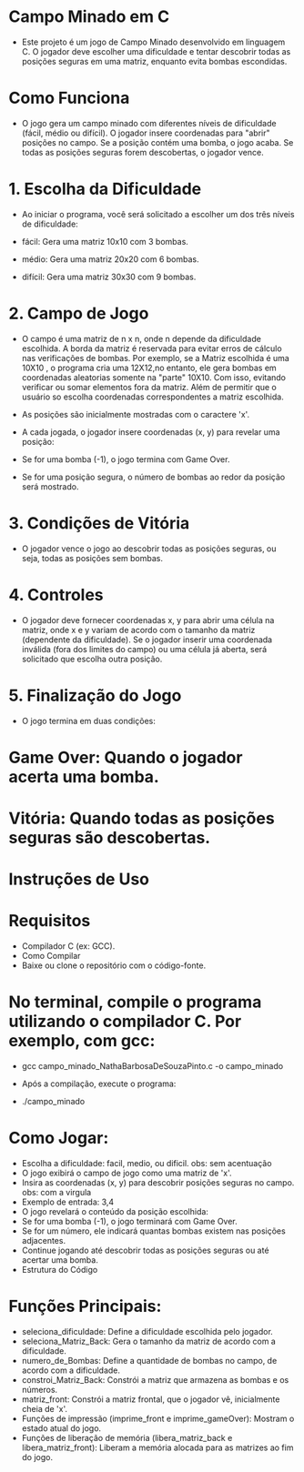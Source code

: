 # Campo Minado em C
- Este projeto é um jogo de Campo Minado desenvolvido em linguagem C. O jogador deve escolher uma dificuldade e tentar descobrir todas as posições seguras em uma matriz, enquanto evita bombas escondidas.

# Como Funciona
- O jogo gera um campo minado com diferentes níveis de dificuldade (fácil, médio ou difícil). O jogador insere coordenadas para "abrir" posições no campo. Se a posição contém uma bomba, o jogo acaba. Se todas as posições seguras forem descobertas, o jogador vence.

# 1. Escolha da Dificuldade
- Ao iniciar o programa, você será solicitado a escolher um dos três níveis de dificuldade:

- fácil: Gera uma matriz 10x10 com 3 bombas.
- médio: Gera uma matriz 20x20 com 6 bombas.
- difícil: Gera uma matriz 30x30 com 9 bombas.
# 2. Campo de Jogo
- O campo é uma matriz de n x n, onde n depende da dificuldade escolhida. A borda da matriz é reservada para evitar erros de cálculo nas verificações de bombas.
Por exemplo, se a Matriz escolhida é uma 10X10 , o programa cria uma 12X12,no entanto, ele gera bombas em coordenadas aleatorias somente na "parte" 10X10. Com isso,
evitando verificar ou somar elementos fora da matriz. Além de permitir que o usuário so escolha coordenadas correspondentes a matriz escolhida.

- As posições são inicialmente mostradas com o caractere 'x'.
- A cada jogada, o jogador insere coordenadas (x, y) para revelar uma posição:
- Se for uma bomba (-1), o jogo termina com Game Over.
- Se for uma posição segura, o número de bombas ao redor da posição será mostrado.
# 3. Condições de Vitória
- O jogador vence o jogo ao descobrir todas as posições seguras, ou seja, todas as posições sem bombas.

# 4. Controles
- O jogador deve fornecer coordenadas x, y para abrir uma célula na matriz, onde x e y variam de acordo com o tamanho da matriz (dependente da dificuldade).
Se o jogador inserir uma coordenada inválida (fora dos limites do campo) ou uma célula já aberta, será solicitado que escolha outra posição.

# 5. Finalização do Jogo
- O jogo termina em duas condições:

# Game Over: Quando o jogador acerta uma bomba.
# Vitória: Quando todas as posições seguras são descobertas.
# Instruções de Uso
# Requisitos
- Compilador C (ex: GCC).
- Como Compilar
- Baixe ou clone o repositório com o código-fonte.

# No terminal, compile o programa utilizando o compilador C. Por exemplo, com gcc:

- gcc campo_minado_NathaBarbosaDeSouzaPinto.c -o campo_minado

- Após a compilação, execute o programa:

- ./campo_minado

# Como Jogar:

- Escolha a dificuldade: facil, medio, ou dificil. obs: sem acentuação
- O jogo exibirá o campo de jogo como uma matriz de 'x'.
- Insira as coordenadas (x, y) para descobrir posições seguras no campo. obs: com a virgula
- Exemplo de entrada: 3,4
- O jogo revelará o conteúdo da posição escolhida:
- Se for uma bomba (-1), o jogo terminará com Game Over.
- Se for um número, ele indicará quantas bombas existem nas posições adjacentes.
- Continue jogando até descobrir todas as posições seguras ou até acertar uma bomba.
- Estrutura do Código
# Funções Principais:
- seleciona_dificuldade: Define a dificuldade escolhida pelo jogador.
- seleciona_Matriz_Back: Gera o tamanho da matriz de acordo com a dificuldade.
- numero_de_Bombas: Define a quantidade de bombas no campo, de acordo com a dificuldade.
- constroi_Matriz_Back: Constrói a matriz que armazena as bombas e os números.
- matriz_front: Constrói a matriz frontal, que o jogador vê, inicialmente cheia de 'x'.
- Funções de impressão (imprime_front e imprime_gameOver): Mostram o estado atual do jogo.
- Funções de liberação de memória (libera_matriz_back e libera_matriz_front): Liberam a memória alocada para as matrizes ao fim do jogo.

